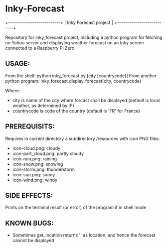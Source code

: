 # Inky-Forecast

+--------------------------+
|   Inky Forecast project  |
+--------------------------+

Repository for inky_forecast project, including a python program for fetching on Yahoo server and displaying weather forecast on an Inky screen connected to a Raspberry Pi Zero

USAGE:
-----

From the shell: python inky_forecast.py [city [countrycode]]
From another python program: inky_forecast.display_forecast(city, countrycode)

Where:
- city is name of the city where forcast shall be displayed (default is local weather, as determined by IP)
- countrycode is code of the country (default is 'FR' for France)


PREREQUISITS:
------------

Requires in current directory a subdirectory /resources with icon PNG files:
- icon-cloud.png: cloudy
- icon-part_cloud.png: partly cloudy
- icon-rain.png: raining
- icon-snow.png: snowing
- icon-storm.png: thunderstorm
- icon-sun.png: sunny
- icon-wind.png: windy


SIDE EFFECTS:
------------

Prints on the terminal result (or error) of the program if in shell mode


KNOWN BUGS:
----------

- Sometimes get_location returns '' as location, and hence the forecast cannot be displayed
